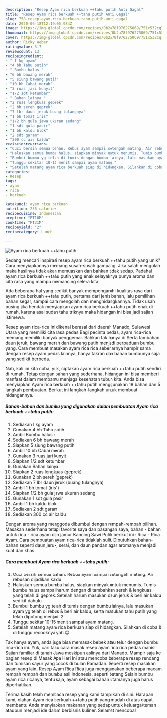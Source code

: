 ```yaml
---
description: "Resep Ayam rica berkuah ++tahu putih Anti Gagal"
title: "Resep Ayam rica berkuah ++tahu putih Anti Gagal"
slug: 758-resep-ayam-rica-berkuah-tahu-putih-anti-gagal
date: 2020-06-18T12:19:05.984Z
image: https://img-global.cpcdn.com/recipes/0b2a78f976275069/751x532cq70/ayam-rica-berkuah-tahu-putih-foto-resep-utama.jpg
thumbnail: https://img-global.cpcdn.com/recipes/0b2a78f976275069/751x532cq70/ayam-rica-berkuah-tahu-putih-foto-resep-utama.jpg
cover: https://img-global.cpcdn.com/recipes/0b2a78f976275069/751x532cq70/ayam-rica-berkuah-tahu-putih-foto-resep-utama.jpg
author: Ricky Weber
ratingvalue: 3.7
reviewcount: 13
recipeingredient:
- " I kg ayam"
- "4 bh Tahu putih"
- " Bumbu halus "
- "6 bh bawang merah"
- "5 siung bawang putih"
- "10 bh Cabai merah"
- "3 ruas jari kunyit"
- "1/2 sdt ketumbar"
- " Bahan lainya "
- "2 ruas lengkuas geprek"
- "2 bh sereh geprek"
- "7 lbr daun jeruk buang tulangnya"
- "1 bh tomat iris"
- "1/2 bh gula jawa ukuran sedang"
- "1 sdt gula pasir"
- "1 bh kaldu blok"
- "2 sdt garam"
- "300 cc air kaldu"
recipeinstructions:
- "Cuci bersih semua bahan. Rebus ayam sampai setengah matang. Air rebusan dijadikan kaldu"
- "Haluskan semua bumbu halus, siapkan minyak untuk menumis. Tumis bumbu halus sampai harum dengan di tambahkan sereh &amp; lengkuas yang telah di geprek. Setelah harum masukan daun jeruk &amp; beri air kaldu sedikit dahulu"
- "Bumbui bumbu yg telah di tumis dengan bumbu lainya, lalu masukan ayam yg telah di rebus &amp; beri air kaldu, serta masukan tahu putih yang telah dipotong menjadi 2"
- "Tunggu sekitar 10-15 menit sampai ayam matang."
- "Setelah matang ayam rica berkuah siap di hidangkan. Silahkan di coba &amp; di tunggu recooknya yah 😊"
categories:
- Resep
tags:
- ayam
- rica
- berkuah

katakunci: ayam rica berkuah 
nutrition: 236 calories
recipecuisine: Indonesian
preptime: "PT10M"
cooktime: "PT31M"
recipeyield: "2"
recipecategory: Lunch

---
```



![Ayam rica berkuah ++tahu putih](https://img-global.cpcdn.com/recipes/0b2a78f976275069/751x532cq70/ayam-rica-berkuah-tahu-putih-foto-resep-utama.jpg)

Sedang mencari inspirasi resep ayam rica berkuah ++tahu putih yang unik? Cara menyiapkannya memang susah-susah gampang. Jika salah mengolah maka hasilnya tidak akan memuaskan dan bahkan tidak sedap. Padahal ayam rica berkuah ++tahu putih yang enak selayaknya punya aroma dan cita rasa yang mampu memancing selera kita.

Ada beberapa hal yang sedikit banyak mempengaruhi kualitas rasa dari ayam rica berkuah ++tahu putih, pertama dari jenis bahan, lalu pemilihan bahan segar, sampai cara mengolah dan menghidangkannya. Tidak usah pusing jika hendak menyiapkan ayam rica berkuah ++tahu putih enak di rumah, karena asal sudah tahu triknya maka hidangan ini bisa jadi sajian istimewa.

Resep ayam rica-rica ini dikenal berasal dari daerah Manado, Sulawesi Utara yang memiliki cita rasa pedas Bagi pecinta pedas, ayam rica-rica memang memiliki banyak penggemar. Bahkan tak hanya di Serta tambahan daun jeruk, bawang merah dan bawang putih menjadi perpaduan bumbu yang. Cara membuat masakan ayam rica rica sebenarnya hampir sama dengan resep ayam pedas lainnya, hanya takran dan bahan bumbunya saja yang sedikit berbeda.


Nah, kali ini kita coba, yuk, ciptakan ayam rica berkuah ++tahu putih sendiri di rumah. Tetap dengan bahan yang sederhana, hidangan ini bisa memberi manfaat dalam membantu menjaga kesehatan tubuh kita. Anda bisa menyiapkan Ayam rica berkuah ++tahu putih menggunakan 18 bahan dan 5 langkah pembuatan. Berikut ini langkah-langkah untuk membuat hidangannya.

<!--inarticleads1-->

##### Bahan-bahan dan bumbu yang digunakan dalam pembuatan Ayam rica berkuah ++tahu putih:

1. Sediakan  I kg ayam
1. Gunakan 4 bh Tahu putih
1. Ambil  Bumbu halus :
1. Sediakan 6 bh bawang merah
1. Siapkan 5 siung bawang putih
1. Ambil 10 bh Cabai merah
1. Gunakan 3 ruas jari kunyit
1. Siapkan 1/2 sdt ketumbar
1. Gunakan  Bahan lainya :
1. Siapkan 2 ruas lengkuas (geprek)
1. Gunakan 2 bh sereh (geprek)
1. Sediakan 7 lbr daun jeruk (buang tulangnya)
1. Ambil 1 bh tomat (iris&#34;)
1. Siapkan 1/2 bh gula jawa ukuran sedang
1. Gunakan 1 sdt gula pasir
1. Ambil 1 bh kaldu blok
1. Sediakan 2 sdt garam
1. Sediakan 300 cc air kaldu


Dengan aroma yang menggoda dibumbui dengan rempah-rempah pilihan. Masakan sederhana tetapi favorite saya dan pasangan saya, bahan - bahan untuk rica - rica ayam dan jamur Kancing Sawi Putih berikut ini : Rica - Rica Ayam. Cara pembuatan ayam rica-rica tidaklah sulit. Dibutuhkan bahan-bahan seperti daun jeruk, serai, dan daun pandan agar aromanya menjadi kuat dan khas. 

<!--inarticleads2-->

##### Cara membuat Ayam rica berkuah ++tahu putih:

1. Cuci bersih semua bahan. Rebus ayam sampai setengah matang. Air rebusan dijadikan kaldu
1. Haluskan semua bumbu halus, siapkan minyak untuk menumis. Tumis bumbu halus sampai harum dengan di tambahkan sereh &amp; lengkuas yang telah di geprek. Setelah harum masukan daun jeruk &amp; beri air kaldu sedikit dahulu
1. Bumbui bumbu yg telah di tumis dengan bumbu lainya, lalu masukan ayam yg telah di rebus &amp; beri air kaldu, serta masukan tahu putih yang telah dipotong menjadi 2
1. Tunggu sekitar 10-15 menit sampai ayam matang.
1. Setelah matang ayam rica berkuah siap di hidangkan. Silahkan di coba &amp; di tunggu recooknya yah 😊


Tak hanya ayam, anda juga bisa memasak bebek atau telur dengan bumbu rica-rica ini. Yuk, cari tahu cara masak resep ayam rica rica pedas manis! Sajian familiar di tanah Jawa meskipun aslinya dari Manado. Mampir saja ke bagian resep di Masak Apa Hari Ini atau mencoba beberapa resep rendang dan tumisan sayur yang cocok di bulan Ramadan. Seperti resep masakan ayam yang lain, Resep Ayam Rica Rica juga menggunakan beberapa macam rempah rempah dan bumbu asli Indonesia, seperti batang Selain bumbu ayam rica ricanya, tentu saja, ayam sebagai bahan utamanya juga harus diperhatikan. 

Terima kasih telah membaca resep yang kami tampilkan di sini. Harapan kami, olahan Ayam rica berkuah ++tahu putih yang mudah di atas dapat membantu Anda menyiapkan makanan yang sedap untuk keluarga/teman ataupun menjadi ide dalam berbisnis kuliner. Selamat mencoba!
